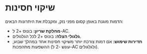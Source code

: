 # שיקוי חסינות

הדמות מוגנת באופן קסום מפני נזק, ומקבלת את היתרונות הבאים:

- **מחלקת שריון:** בונוס +2 ל-AC.
- **גלגולי הצלה:** בונוס +2 לכל הגלגולים.
- **תדירות שימוש:** אם דמות צורכת יותר משיקוי חסינות אחד במהלך שבוע, ההשפעות מתהפכות (עונש -2 ל-AC ולגלגולים).